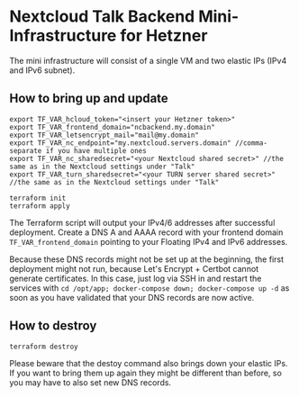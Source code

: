 # Nextcloud Talk Backend Mini-Infrastructure for Hetzner

The mini infrastructure will consist of a single VM and two elastic IPs (IPv4 and IPv6 subnet).

## How to bring up and update

```
export TF_VAR_hcloud_token="<insert your Hetzner token>"
export TF_VAR_frontend_domain="ncbackend.my.domain"
export TF_VAR_letsencrypt_mail="mail@my.domain"
export TF_VAR_nc_endpoint="my.nextcloud.servers.domain" //comma-separate if you have multiple ones
export TF_VAR_nc_sharedsecret="<your Nextcloud shared secret>" //the same as in the Nextcloud settings under "Talk"
export TF_VAR_turn_sharedsecret="<your TURN server shared secret>" //the same as in the Nextcloud settings under "Talk"

terraform init
terraform apply
```

The Terraform script will output your IPv4/6 addresses after successful deployment. Create a DNS A and AAAA record with your frontend domain `TF_VAR_frontend_domain` pointing to your Floating IPv4 and IPv6 addresses.

Because these DNS records might not be set up at the beginning, the first deployment might not run, because Let's Encrypt + Certbot cannot generate certificates. In this case, just log via SSH in and restart the services with `cd /opt/app; docker-compose down; docker-compose up -d` as soon as you have validated that your DNS records are now active.

## How to destroy

```
terraform destroy
```

Please beware that the destoy command also brings down your elastic IPs. If you want to bring them up again they might be different than before, so you may have to also set new DNS records.
